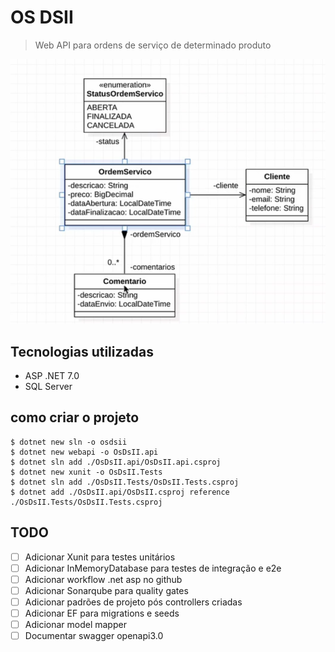 # OS DSII

> Web API para ordens de serviço de determinado produto

![Diagrama de classe](docs/diagram.png)

## Tecnologias utilizadas

- ASP .NET 7.0
- SQL Server

## como criar o projeto

```shell
$ dotnet new sln -o osdsii
$ dotnet new webapi -o OsDsII.api
$ dotnet sln add ./OsDsII.api/OsDsII.api.csproj
$ dotnet new xunit -o OsDsII.Tests
$ dotnet sln add ./OsDsII.Tests/OsDsII.Tests.csproj
$ dotnet add ./OsDsII.api/OsDsII.csproj reference ./OsDsII.Tests/OsDsII.Tests.csproj
```

## TODO

- [ ] Adicionar Xunit para testes unitários
- [ ] Adicionar InMemoryDatabase para testes de integração e e2e
- [ ] Adicionar workflow .net asp no github
- [ ] Adicionar Sonarqube para quality gates
- [ ] Adicionar padrões de projeto pós controllers criadas
- [ ] Adicionar EF para migrations e seeds
- [ ] Adicionar model mapper
- [ ] Documentar swagger openapi3.0
